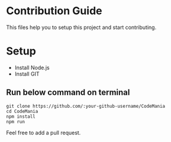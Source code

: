# Contribution Guide

This files help you to setup this project and start contributing.

# Setup

- Install Node.js
- Install GIT

## Run below command on terminal

```
git clone https://github.com/:your-github-username/CodeMania
cd CodeMania
npm install
npm run
```


Feel free to add a pull request.


